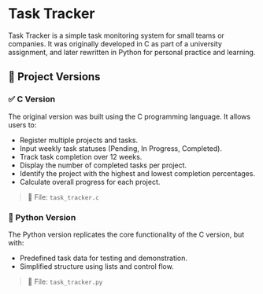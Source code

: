 # Task Tracker

Task Tracker is a simple task monitoring system for small teams or companies. It was originally developed in C as part of a university assignment, and later rewritten in Python for personal practice and learning.

## 📌 Project Versions

### ✅ C Version

The original version was built using the C programming language. It allows users to:

- Register multiple projects and tasks.
- Input weekly task statuses (Pending, In Progress, Completed).
- Track task completion over 12 weeks.
- Display the number of completed tasks per project.
- Identify the project with the highest and lowest completion percentages.
- Calculate overall progress for each project.

> 📂 File: `task_tracker.c`

### 🐍 Python Version

The Python version replicates the core functionality of the C version, but with:
- Predefined task data for testing and demonstration.
- Simplified structure using lists and control flow.

> 📂 File: `task_tracker.py`
